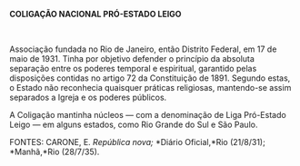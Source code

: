 **COLIGAÇÃO NACIONAL PRÓ-ESTADO LEIGO**

 

Associação fundada no Rio de Janeiro, então Distrito Federal, em 17 de
maio de 1931. Tinha por objetivo defender o princípio da absoluta
separação entre os poderes temporal e espiritual, garantido pelas
disposições contidas no artigo 72 da Constituição de 1891. Segundo
estas, o Estado não reconhecia quaisquer práticas religiosas,
mantendo-se assim separados a Igreja e os poderes públicos.

A Coligação mantinha núcleos — com a denominação de Liga Pró-Estado
Leigo — em alguns estados, como Rio Grande do Sul e São Paulo.

FONTES: CARONE, E. *República nova;* *Diário Oficial,*Rio (21/8/31);
*Manhã,*Rio (28/7/35).

 
